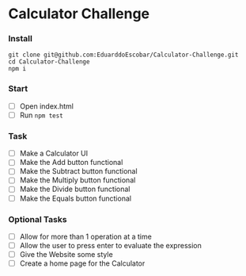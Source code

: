 # Calculator Challenge

### Install
    git clone git@github.com:EduarddoEscobar/Calculator-Challenge.git
    cd Calculator-Challenge
    npm i

### Start
* [ ] Open index.html
* [ ] Run `npm test`

### Task

* [ ] Make a Calculator UI
* [ ] Make the Add button functional
* [ ] Make the Subtract button functional
* [ ] Make the Multiply button functional
* [ ] Make the Divide button functional
* [ ] Make the Equals button functional

### Optional Tasks

* [ ] Allow for more than 1 operation at a time
* [ ] Allow the user to press enter to evaluate the expression
* [ ] Give the Website some style
* [ ] Create a home page for the Calculator
